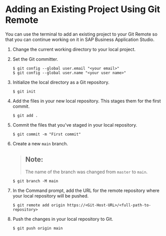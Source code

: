 <!-- loio0930e56885944a2dbef1bc98ac12b4f0 -->

# Adding an Existing Project Using Git Remote

You can use the terminal to add an existing project to your Git Remote so that you can continue working on it in SAP Business Application Studio.

1.  Change the current working directory to your local project.

2.  Set the Git committer.

    ```
    $ git config --global user.email "<your email>" 
    $ git config --global user.name "<your user name>" 
    ```

3.  Initialize the local directory as a Git repository.

    ```
    $ git init
    ```

4.  Add the files in your new local repository. This stages them for the first commit.

    ```
    $ git add .
    ```

5.  Commit the files that you've staged in your local repository.

    ```
    $ git commit -m "First commit"
    ```

6.  Create a new `main` branch.

    > ## Note:  
    > The name of the branch was changed from `master` to `main`.

    ```
    $ git branch -M main
    ```

7.  In the Command prompt, add the URL for the remote repository where your local repository will be pushed.

    ```
    $ git remote add origin https://<Git-Host-URL>/<full-path-to-repository>
    ```

8.  Push the changes in your local repository to Git.

    ```
    $ git push origin main
    ```


